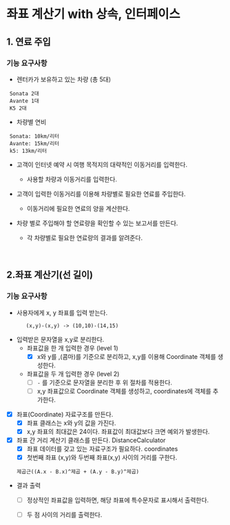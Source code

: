 # 좌표 계산기 with 상속, 인터페이스

## 1. 연료 주입
### 기능 요구사항
- 렌터카가 보유하고 있는 차량 (총 5대)
```text
 Sonata 2대
 Avante 1대
 K5 2대
```

- 차량별 연비
```text
 Sonata: 10km/리터
 Avante: 15km/리터
 k5: 13km/리터
```
    
- 고객이 인터넷 예약 시 여행 목적지의 대략적인 이동거리를 입력한다.
  - 사용할 차량과 이동거리를 입력한다.
   
- 고객이 입력한 이동거리를 이용해 차량별로 필요한 연료를 주입한다.
  - 이동거리에 필요한 연료의 양을 계산한다.
    
- 차량 별로 주입해야 할 연료량을 확인할 수 있는 보고서를 만든다.
  - 각 차량별로 필요한 연료량의 결과를 알려준다.   

<br>

## 2.좌표 계산기(선 길이)
### 기능 요구사항
- 사용자에게 x, y 좌표를 입력 받는다.
  ```text
     (x,y)-(x,y) -> (10,10)-(14,15)
  ```
- 입력받은 문자열을 x,y로 분리한다.
  - 좌표값을 한 개 입력한 경우 (level 1)
    - [x] x와 y를 ,(콤마)를 기준으로 분리하고, x,y를 이용해 Coordinate 객체를 생성한다.
    
  - 좌표값을 두 개 입력한 경우 (level 2)
    - [ ] `-` 를 기준으로 문자열을 분리한 후 위 절차를 적용한다.
    - [ ] x,y 좌표값으로 Coordinate 객체를 생성하고, coordinates에 객체를 추가한다. 

- [x] 좌표(Coordinate) 자료구조를 만든다.
  - [x] 좌표 클래스는 x와 y의 값을 가진다. 
  - [x] x,y 좌표의 최대값은 24이다. 좌표값이 최대값보다 크면 예외가 발생한다.

- [x] 좌표 간 거리 계산기 클래스를 만든다. DistanceCalculator
  - [x] 좌표 데이터를 갖고 있는 자료구조가 필요하다. coordinates
  - [x] 첫번째 좌표 (x,y)와 두번째 좌표(x,y) 사이의 거리를 구한다.
  ```text
  제곱근((A.x - B.x)^제곱 + (A.y - B.y)^제곱)
  ```

- 결과 출력
  - [ ] 정상적인 좌표값을 입력하면, 해당 좌표에 특수문자로 표시해서 출력한다.
  - [ ] 두 점 사이의 거리를 출력한다.
  





  
  
  